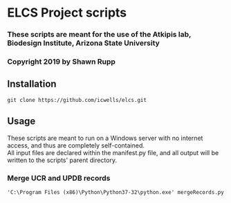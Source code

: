 # ELCS Project scripts

### These scripts are meant for the use of the Atkipis lab, Biodesign Institute, Arizona State University
### Copyright 2019 by Shawn Rupp

## Installation  
	git clone https://github.com/icwells/elcs.git    

## Usage 
These scripts are meant to run on a Windows server with no internet access, and thus are completely self-contained.  
All input files are declared within the manifest.py file, and all output will be written to the scripts' parent directory.  

### Merge UCR and UPDB records

	'C:\Program Files (x86)\Python\Python37-32\python.exe' mergeRecords.py

